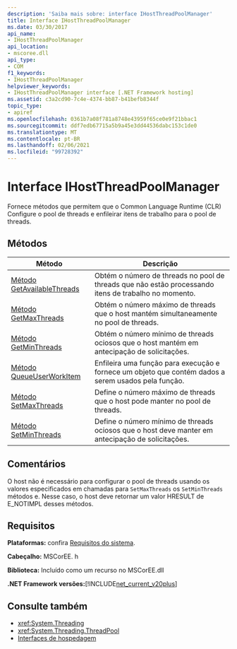 ```yaml
---
description: 'Saiba mais sobre: interface IHostThreadPoolManager'
title: Interface IHostThreadPoolManager
ms.date: 03/30/2017
api_name:
- IHostThreadPoolManager
api_location:
- mscoree.dll
api_type:
- COM
f1_keywords:
- IHostThreadPoolManager
helpviewer_keywords:
- IHostThreadPoolManager interface [.NET Framework hosting]
ms.assetid: c3a2cd90-7c4e-4374-bb87-b41befb8344f
topic_type:
- apiref
ms.openlocfilehash: 0361b7a08f781a8748e43959f65ce0e9f21bbac1
ms.sourcegitcommit: ddf7edb67715a5b9a45e3dd44536dabc153c1de0
ms.translationtype: MT
ms.contentlocale: pt-BR
ms.lasthandoff: 02/06/2021
ms.locfileid: "99728392"
---
```

# <a name="ihostthreadpoolmanager-interface"></a>Interface IHostThreadPoolManager

Fornece métodos que permitem que o Common Language Runtime (CLR) Configure o pool de threads e enfileirar itens de trabalho para o pool de threads.  
  
## <a name="methods"></a>Métodos  
  
|Método|Descrição|  
|------------|-----------------|  
|[Método GetAvailableThreads](ihostthreadpoolmanager-getavailablethreads-method.md)|Obtém o número de threads no pool de threads que não estão processando itens de trabalho no momento.|  
|[Método GetMaxThreads](ihostthreadpoolmanager-getmaxthreads-method.md)|Obtém o número máximo de threads que o host mantém simultaneamente no pool de threads.|  
|[Método GetMinThreads](ihostthreadpoolmanager-getminthreads-method.md)|Obtém o número mínimo de threads ociosos que o host mantém em antecipação de solicitações.|  
|[Método QueueUserWorkItem](ihostthreadpoolmanager-queueuserworkitem-method.md)|Enfileira uma função para execução e fornece um objeto que contém dados a serem usados pela função.|  
|[Método SetMaxThreads](ihostthreadpoolmanager-setmaxthreads-method.md)|Define o número máximo de threads que o host pode manter no pool de threads.|  
|[Método SetMinThreads](ihostthreadpoolmanager-setminthreads-method.md)|Define o número mínimo de threads ociosos que o host deve manter em antecipação de solicitações.|  
  
## <a name="remarks"></a>Comentários  

 O host não é necessário para configurar o pool de threads usando os valores especificados em chamadas para `SetMaxThreads` os `SetMinThreads` métodos e. Nesse caso, o host deve retornar um valor HRESULT de E_NOTIMPL desses métodos.  
  
## <a name="requirements"></a>Requisitos  

 **Plataformas:** confira [Requisitos do sistema](../../get-started/system-requirements.md).  
  
 **Cabeçalho:** MSCorEE. h  
  
 **Biblioteca:** Incluído como um recurso no MSCorEE.dll  
  
 **.NET Framework versões:**[!INCLUDE[net_current_v20plus](../../../../includes/net-current-v20plus-md.md)]  
  
## <a name="see-also"></a>Consulte também

- <xref:System.Threading>
- <xref:System.Threading.ThreadPool>
- [Interfaces de hospedagem](hosting-interfaces.md)

